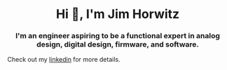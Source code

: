 <h1 align="center">Hi 👋, I'm Jim Horwitz</h1>
<h3 align="center">I'm an engineer aspiring to be a functional expert in analog design, digital design, firmware, and software.</h3>

Check out my [linkedin](https://www.linkedin.com/in/jfhorwitz/) for more details.


